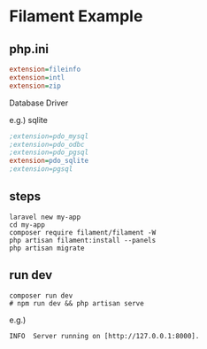 # Filament Example #

## php.ini ##

``` ini
extension=fileinfo
extension=intl
extension=zip
```

Database Driver

e.g.) sqlite

``` ini
;extension=pdo_mysql
;extension=pdo_odbc
;extension=pdo_pgsql
extension=pdo_sqlite
;extension=pgsql
```

## steps ##

```shell
laravel new my-app
cd my-app
composer require filament/filament -W
php artisan filament:install --panels
php artisan migrate
```

## run dev ##

``` shell
composer run dev
# npm run dev && php artisan serve
```

e.g.)

``` log
INFO  Server running on [http://127.0.0.1:8000].
```
